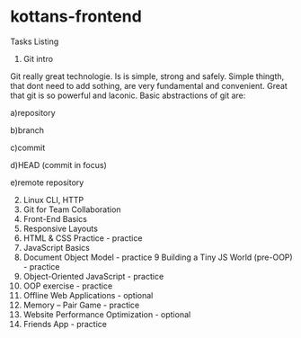 # kottans-frontend

Tasks Listing

1. Git intro

  Git really great technologie. Is is simple, strong and safely. Simple thingth, that dont need to add sothing, are very fundamental and convenient.
  Great that git is so powerful and laconic. Basic abstractions of git are:
  
  a)repository
  
  b)branch
  
  c)commit
  
  d)HEAD (commit in focus)
  
  e)remote repository
  
  
2. Linux CLI, HTTP
3. Git for Team Collaboration
4. Front-End Basics
5. Responsive Layouts
6. HTML & CSS Practice - practice
7. JavaScript Basics
8. Document Object Model - practice
9 Building a Tiny JS World (pre-OOP) - practice
10. Object-Oriented JavaScript - practice
11. OOP exercise - practice
12. Offline Web Applications - optional
13. Memory – Pair Game - practice
14. Website Performance Optimization - optional
15. Friends App - practice
